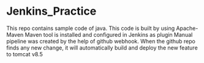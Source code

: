 # Jenkins_Practice 
This repo contains sample code of java. This code is built by using Apache-Maven
Maven tool is installed and configured in Jenkins as plugin
Manual pipeline was created by the help of github webhook. When the github repo finds any new change, it will automatically build and deploy the new feature to tomcat v8.5
